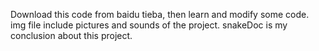 Download this code from baidu tieba, then learn and  modify some code.
img file include pictures and sounds of the project.
snakeDoc is my conclusion about this project.
